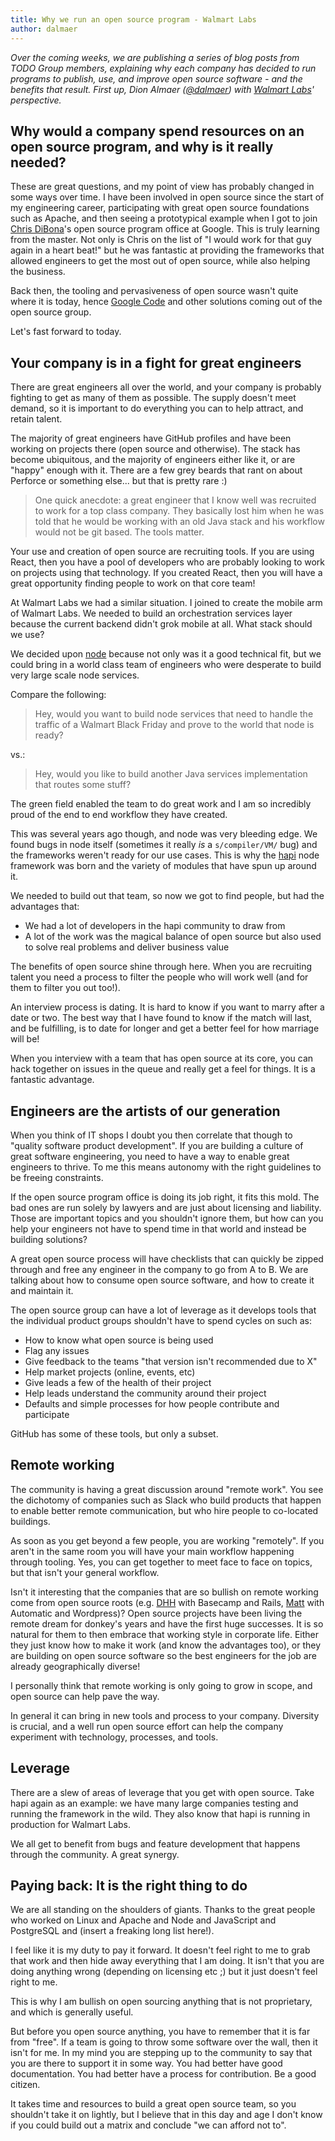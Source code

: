 ```yaml
---
title: Why we run an open source program - Walmart Labs
author: dalmaer
---
```


_Over the coming weeks, we are publishing a series of blog posts from TODO Group members, explaining why each company has decided to run programs to publish, use, and improve open source software - and the benefits that result. First up, Dion Almaer ([@dalmaer](https://twitter.com/dalmaer)) with [Walmart Labs](https://github.com/walmartlabs)' perspective._

## Why would a company spend resources on an open source program, and why is it really needed?

These are great questions, and my point of view has probably changed in some ways over time. I have been involved in open source since the start of my engineering career, participating with great open source foundations such as Apache, and then seeing a prototypical example when I got to join [Chris DiBona](https://twitter.com/cdibona)'s open source program office at Google. This is truly learning from the master. Not only is Chris on the list of "I would work for that guy again in a heart beat!" but he was fantastic at providing the frameworks that allowed engineers to get the most out of open source, while also helping the business.

Back then, the tooling and pervasiveness of open source wasn't quite where it is today, hence [Google Code](https://code.google.com/) and other solutions coming out of the open source group.

Let's fast forward to today.

## Your company is in a fight for great engineers

There are great engineers all over the world, and your company is probably fighting to get as many of them as possible. The supply doesn't meet demand, so it is important to do everything you can to help attract, and retain talent.

The majority of great engineers have GitHub profiles and have been working on projects there (open source and otherwise). The stack has become ubiquitous, and the majority of engineers either like it, or are "happy" enough with it. There are a few grey beards that rant on about Perforce or something else... but that is pretty rare :)

>One quick anecdote: a great engineer that I know well was recruited to work for a top class company. They basically lost him when he was told that he would be working with an old Java stack and his workflow would not be git based. The tools matter.

Your use and creation of open source are recruiting tools. If you are using React, then you have a pool of developers who are probably looking to work on projects using that technology. If you created React, then you will have a great opportunity finding people to work on that core team!

At Walmart Labs we had a similar situation. I joined to create the mobile arm of Walmart Labs. We needed to build an orchestration services layer because the current backend didn't grok mobile at all. What stack should we use?

We decided upon [node](http://nodejs.org/) because not only was it a good technical fit, but we could bring in a world class team of engineers who were desperate to build very large scale node services.

Compare the following:

> Hey, would you want to build node services that need to handle the traffic of a Walmart Black Friday and prove to the world that node is ready?

vs.:

> Hey, would you like to build another Java services implementation that routes some stuff?

The green field enabled the team to do great work and I am so incredibly proud of the end to end workflow they have created.

This was several years ago though, and node was very bleeding edge. We found bugs in node itself (sometimes it really *is* a `s/compiler/VM/` bug) and the frameworks weren't ready for our use cases. This is why the [hapi](http://hapijs.com/) node framework was born and the variety of modules that have spun up around it.

We needed to build out that team, so now we got to find people, but had the advantages that:

- We had a lot of developers in the hapi community to draw from
- A lot of the work was the magical balance of open source but also used to solve real problems and deliver business value

The benefits of open source shine through here. When you are recruiting talent you need a process to filter the people who will work well (and for them to filter you out too!).

An interview process is dating. It is hard to know if you want to marry after a date or two. The best way that I have found to know if the match will last, and be fulfilling, is to date for longer and get a better feel for how marriage will be!

When you interview with a team that has open source at its core, you can hack together on issues in the queue and really get a feel for things. It is a fantastic advantage.

## Engineers are the artists of our generation

When you think of IT shops I doubt you then correlate that though to "quality software product development". If you are building a culture of great software engineering, you need to have a way to enable great engineers to thrive. To me this means autonomy with the right guidelines to be freeing constraints.

If the open source program office is doing its job right, it fits this mold. The bad ones are run solely by lawyers and are just about licensing and liability. Those are important topics and you shouldn't ignore them, but how can you help your engineers not have to spend time in that world and instead be building solutions?

A great open source process will have checklists that can quickly be zipped through and free any engineer in the company to go from A to B. We are talking about how to consume open source software, and how to create it and maintain it.

The open source group can have a lot of leverage as it develops tools that the individual product groups shouldn't have to spend cycles on such as:

- How to know what open source is being used
- Flag any issues
- Give feedback to the teams "that version isn't recommended due to X"
- Help market projects (online, events, etc)
- Give leads a few of the health of their project
- Help leads understand the community around their project
- Defaults and simple processes for how people contribute and participate

GitHub has some of these tools, but only a subset.

## Remote working

The community is having a great discussion around "remote work". You see the dichotomy of companies such as Slack who build products that happen to enable better remote communication, but who hire people to co-located buildings.

As soon as you get beyond a few people, you are working "remotely". If you aren't in the same room you will have your main workflow happening through tooling. Yes, you can get together to meet face to face on topics, but that isn't your general workflow.

Isn't it interesting that the companies that are so bullish on remote working come from open source roots (e.g. [DHH](https://twitter.com/dhh) with Basecamp and Rails, [Matt](https://twitter.com/photomatt) with Automatic and Wordpress)? Open source projects have been living the remote dream for donkey's years and have the first huge successes. It is so natural for them to then embrace that working style in corporate life. Either they just know how to make it work (and know the advantages too), or they are building on open source software so the best engineers for the job are already geographically diverse!

I personally think that remote working is only going to grow in scope, and open source can help pave the way.

In general it can bring in new tools and process to your company. Diversity is crucial, and a well run open source effort can help the company experiment with technology, processes, and tools.

## Leverage

There are a slew of areas of leverage that you get with open source. Take hapi again as an example: we have many large companies testing and running the framework in the wild. They also know that hapi is running in production for Walmart Labs.

We all get to benefit from bugs and feature development that happens through the community. A great synergy.

## Paying back: It is the right thing to do

We are all standing on the shoulders of giants. Thanks to the great people who worked on Linux and Apache and Node and JavaScript and PostgreSQL and (insert a freaking long list here!).

I feel like it is my duty to pay it forward. It doesn't feel right to me to grab that work and then hide away everything that I am doing. It isn't that you are doing anything wrong (depending on licensing etc ;) but it just doesn't feel right to me.

This is why I am bullish on open sourcing anything that is not proprietary, and which is generally useful.

But before you open source anything, you have to remember that it is far from "free". If a team is going to throw some software over the wall, then it isn't for me. In my mind you are stepping up to the community to say that you are there to support it in some way. You had better have good documentation. You had better have a process for contribution. Be a good citizen.

It takes time and resources to build a great open source team, so you shouldn't take it on lightly, but I believe that in this day and age I don't know if you could build out a matrix and conclude "we can afford not to".
